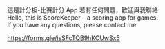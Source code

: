這是計分板-比賽計分 App
若有任何問題，歡迎與我聯絡  
Hello, this is ScoreKeeper – a scoring app for games.  
If you have any questions, please contact me:  

https://forms.gle/isSFcTQB9hKCUwSx5

